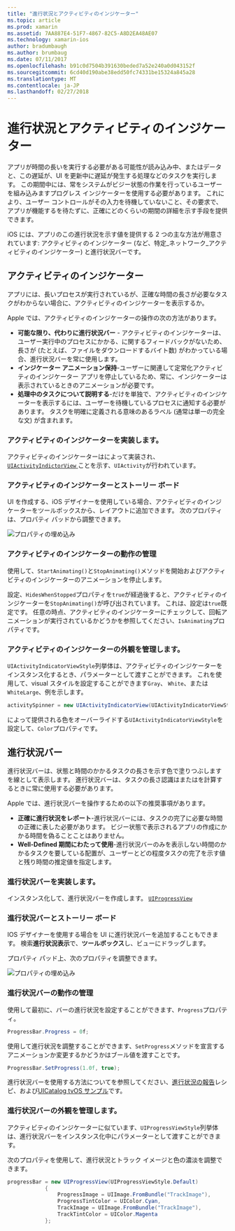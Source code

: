```yaml
---
title: "進行状況とアクティビティのインジケーター"
ms.topic: article
ms.prod: xamarin
ms.assetid: 7AA887E4-51F7-4867-82C5-A8D2EA48AE07
ms.technology: xamarin-ios
author: bradumbaugh
ms.author: brumbaug
ms.date: 07/11/2017
ms.openlocfilehash: b91c0d7504b391630beded7a52e240a0d043152f
ms.sourcegitcommit: 6cd40d190abe38edd50fc74331be15324a845a28
ms.translationtype: MT
ms.contentlocale: ja-JP
ms.lasthandoff: 02/27/2018
---
```

# <a name="progress-and-activity-indicators"></a>進行状況とアクティビティのインジケーター

アプリが時間の長いを実行する必要がある可能性が読み込み中、またはデータと、この遅延が、UI を更新中に遅延が発生する処理などのタスクを実行します。 この期間中には、常をシステムがビジー状態の作業を行っているユーザーを組み込みますプログレス インジケーターを使用する必要があります。 これにより、ユーザー コントロールがその入力を待機していないこと、その要求で、アプリが機能するを待たずに、正確にどのくらいの期間の詳細を示す手段を提供できます。

iOS には、アプリのこの進行状況を示す値を提供する 2 つの主な方法が用意されています: アクティビティのインジケーター (など、特定_ネットワーク_アクティビティのインジケーター) と進行状況バーです。

## <a name="activity-indicator"></a>アクティビティのインジケーター

アプリには、長いプロセスが実行されているが、正確な時間の長さが必要なタスクがわからない場合に、アクティビティのインジケーターを表示するか。

Apple では、アクティビティのインジケーターの操作の次の方法があります。

- **可能な限り、代わりに進行状況バー** - アクティビティのインジケーターは、ユーザー実行中のプロセスにかかる、に関するフィードバックがないため、長さが (たとえば、ファイルをダウンロードするバイト数) がわかっている場合、進行状況バーを常に使用します。
- **インジケーター アニメーション保持**-ユーザーに関連して定常化アクティビティのインジケーター アプリを停止しているため、常に、インジケーターは表示されているときのアニメーションが必要です。
- **処理中のタスクについて説明する**-だけを単独で、アクティビティのインジケーターを表示するには、ユーザーを待機しているプロセスに通知する必要があります。 タスクを明確に定義される意味のあるラベル (通常は単一の完全な文) が含まれます。

### <a name="implementing-an-activity-indicator"></a>アクティビティのインジケーターを実装します。

アクティビティのインジケーターはによって実装され、 [ `UIActivityIndictorView` ](https://developer.xamarin.com/api/type/UIKit.UIActivityIndicatorView/)ことを示す、`UIActivity`が行われています。

### <a name="activity-indicators-and-storyboards"></a>アクティビティのインジケーターとストーリー ボード

UI を作成する、iOS デザイナーを使用している場合、アクティビティのインジケーターをツールボックスから、レイアウトに追加できます。 次のプロパティは、プロパティ パッドから調整できます。

![プロパティの埋め込み](progress-activity-indicator-images/progress-indicator1.png)

### <a name="managing-activity-indicator-behavior"></a>アクティビティのインジケーターの動作の管理

使用して、`StartAnimating()`と`StopAnimating()`メソッドを開始およびアクティビティのインジケーターのアニメーションを停止します。

設定、`HidesWhenStopped`プロパティを`true`が経過後すると、アクティビティのインジケーターを`StopAnimating()`が呼び出されています。 これは、設定は`true`既定です。 任意の時点、アクティビティのインジケーターにチェックして、回転アニメーションが実行されているかどうかを参照してください、`IsAnimating`プロパティです。 


### <a name="managing-activity-indicator-appearances"></a>アクティビティのインジケーターの外観を管理します。

`UIActivityIndicatorViewStyle`列挙体は、アクティビティのインジケーターをインスタンス化するとき、パラメーターとして渡すことができます。 これを使用して、visual スタイルを設定することができます`Gray`、 `White`、または`WhiteLarge`、例を示します。

```csharp
activitySpinner = new UIActivityIndicatorView(UIActivityIndicatorViewStyle.WhiteLarge);
```

によって提供される色をオーバーライドする`UIActivityIndicatorViewStyle`を設定して、`Color`プロパティです。

## <a name="progress-bar"></a>進行状況バー

進行状況バーは、状態と時間のかかるタスクの長さを示す色で塗りつぶしますを線として表示します。 進行状況バーは、タスクの長さ認識はまたはを計算するときに常に使用する必要があります。

Apple では、進行状況バーを操作するための以下の推奨事項があります。

- **正確に進行状況をレポート**-進行状況バーには、タスクの完了に必要な時間の正確に表した必要があります。 ビジー状態で表示されるアプリの作成にかかる時間を偽ることことはありません。
- **Well-Defined 期間にわたって使用**-進行状況バーのみを表示しない時間のかかるタスクを要している配置が、ユーザーとどの程度タスクの完了を示す値と残り時間の推定値を指定します。

### <a name="implementing-an-progress-bar"></a>進行状況バーを実装します。

インスタンス化して、進行状況バーを作成します。 [`UIProgressView`](https://developer.xamarin.com/api/type/UIKit.UIProgressView/)

### <a name="progress-bars-and-storyboards"></a>進行状況バーとストーリー ボード

IOS デザイナーを使用する場合を UI に進行状況バーを追加することもできます。 検索**進行状況表示**で、**ツールボックス**し、ビューにドラッグします。

プロパティ パッド上、次のプロパティを調整できます。

![プロパティの埋め込み](progress-activity-indicator-images/progress-indicator3.png)


### <a name="managing-progress-bar-behavior"></a>進行状況バーの動作の管理

使用して最初に、バーの進行状況を設定することができます、`Progress`プロパティ。

```csharp
ProgressBar.Progress = 0f;
```

使用して進行状況を調整することができます、`SetProgress`メソッドを宣言するアニメーションか変更するかどうかはブール値を渡すことです。

```csharp
ProgressBar.SetProgress(1.0f, true);
```

進行状況バーを使用する方法についてを参照してください、[進行状況の報告](https://developer.xamarin.com/recipes/cross-platform/networking/download_progress/#Reporting_Progress_in_iOS)レシピ、および[UICatalog tvOS サンプル](https://developer.xamarin.com/samples/monotouch/tvos/UICatalog/)です。

### <a name="managing-progress-bar-appearance"></a>進行状況バーの外観を管理します。

アクティビティのインジケーターに似ています、`UIProgressViewStyle`列挙体は、進行状況バーをインスタンス化中にパラメーターとして渡すことができます。

次のプロパティを使用して、進行状況とトラック イメージと色の濃淡を調整できます。

```csharp
progressBar = new UIProgressView(UIProgressViewStyle.Default)
            {
                ProgressImage = UIImage.FromBundle("TrackImage"),
                ProgressTintColor = UIColor.Cyan,
                TrackImage = UIImage.FromBundle("TrackImage"),
                TrackTintColor = UIColor.Magenta
            }; 
```



